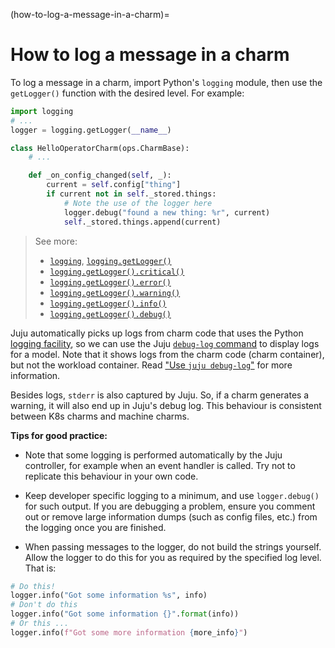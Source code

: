 (how-to-log-a-message-in-a-charm)=
# How to log a message in a charm

<!-- UPDATE LINKS:
> See first: [`juju` | Log](https://juju.is/docs/juju/log), [`juju` | How to manage logs > Manage the logging configuration](https://juju.is/docs/juju/manage-logs#heading--manage-the-logging-configuration)
-->

<!--
> 
> - **tl;dr:** <br>
The default logging level for a Juju model is `INFO`. To see, e.g., `DEBUG` level messages,  you should change the model configuration: `juju model-config logging-config="<root>=DEBUG"`. 
-->

To log a message in a charm, import Python's `logging` module, then use the `getLogger()` function with the desired level. For example:


```python
import logging
# ...
logger = logging.getLogger(__name__)

class HelloOperatorCharm(ops.CharmBase):
    # ...

    def _on_config_changed(self, _):
        current = self.config["thing"]
        if current not in self._stored.things:
            # Note the use of the logger here
            logger.debug("found a new thing: %r", current)
            self._stored.things.append(current)
```


> See more: 
> - [`logging`](https://docs.python.org/3/library/logging.html), [`logging.getLogger()`](https://docs.python.org/3/library/logging.html#logging.getLogger)
> - [`logging.getLogger().critical()`](https://docs.python.org/3/library/logging.html#logging.Logger.critical)
> - [`logging.getLogger().error()`](https://docs.python.org/3/library/logging.html#logging.Logger.error)
> - [`logging.getLogger().warning()`](https://docs.python.org/3/library/logging.html#logging.Logger.warning)
> - [`logging.getLogger().info()`](https://docs.python.org/3/library/logging.html#logging.Logger.info)
> - [`logging.getLogger().debug()`](https://docs.python.org/3/library/logging.html#logging.Logger.debug)

Juju automatically picks up logs from charm code that uses the Python [logging facility](https://docs.python.org/3/library/logging.html), so we can use the Juju [`debug-log` command](https://juju.is/docs/juju/juju-debug-log) to display logs for a model. Note that it shows logs from the charm code (charm container), but not the workload container. Read ["Use `juju debug-log`"](https://juju.is/docs/sdk/get-logs-from-a-kubernetes-charm#heading--use-juju-debug-log) for more information.

Besides logs, `stderr` is also captured by Juju. So, if a charm generates a warning, it will also end up in Juju's debug log. This behaviour is consistent between K8s charms and machine charms.

**Tips for good practice:**

- Note that some logging is performed automatically by the Juju controller, for example when an event handler is called. Try not to replicate this behaviour in your own code. 

-  Keep developer specific logging to a minimum, and use `logger.debug()` for such output. If you are debugging a problem, ensure you comment out or remove large information dumps (such as config files, etc.) from the logging once you are finished.

- When passing messages to the logger, do not build the strings yourself. Allow the logger to do this for you as required by the specified log level. That is:

<!--
| DON'T &#10060; | DO :white_check_mark: | 
|-|-|
| `logger.info("Got some information {}".format(info))`| `logger.info("Got some information %s", info)` |
|`logger.info(f"Got some more information {more_info}")`| |
-->

```python
# Do this!
logger.info("Got some information %s", info)
# Don't do this
logger.info("Got some information {}".format(info))
# Or this ...
logger.info(f"Got some more information {more_info}")
```
